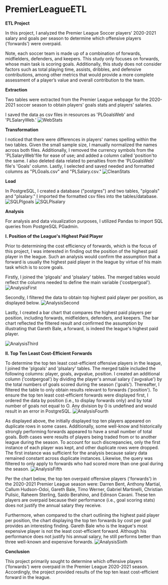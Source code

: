 # PremierLeagueETL
**ETL Project**

In this project, I analyzed the Premier League Soccer players’ 2020-2021 salary and goals per season to determine which offensive players ('forwards') were overpaid.

Note, each soccer team is made up of a combination of forwards, midfielders, defenders, and keepers. This study only focuses on forwards, whose main task is scoring goals. Additionally, this study does not consider factors such as total playing time, assists, dribbles, and defensive contributions, among other metrics that would provide a more complete assessment of a player’s value and overall contribution to the team.

**Extraction**

Two tables were extracted from the Premier League webpage for the 2020-2021 soccer season to obtain players' goals stats and players' salaries.

I saved the data as csv files in resources as 'PLGoalsWeb' and 'PLSalaryWeb.'
![WebStats](https://user-images.githubusercontent.com/89876905/132050317-1b9198d5-897c-4018-8c47-a384bf50c2c5.PNG)

**Transformation**

I noticed that there were differences in players' names spelling within the two tables. Given the small sample size, I manually normalized the names across both files. Additionally, I removed the currency symbols from the 'PLSalaryWeb'file for ease of use; and added a column called 'position'to the same. I also deleted data related to penalties from the 'PLGoalsWeb' file's 'Goals' column. Lastly, I selected and saved needed and formatted columns as "PLGoals.csv" and "PLSalary.csv."
![CleanStats](https://user-images.githubusercontent.com/89876905/132050443-2a12769b-bb50-4b16-a721-5a6952d7398f.PNG)

**Load**

In PostgreSQL, I created a database ("postgres") and two tables, "plgoals" and "plsalary." I imported the formatted csv files into the tables/database.
![SQLPlgoals](https://user-images.githubusercontent.com/89876905/132050599-09114b82-32e5-48ac-a369-178367bdba70.PNG)
![SQLPlsalary](https://user-images.githubusercontent.com/89876905/132050609-c02b0768-f05d-4504-8f13-d930a27c39a9.PNG)

**Analysis**

For analysis and data visualization purposes, I utilized Pandas to import SQL queries from PostgreSQL PGadmin.

**I. Position of the League's Highest Paid Player**

Prior to determining the cost efficiency of forwards, which is the focus of this project, I was interested in finding out the position of the highest paid player in the league. Such an analysis would confirm the assumption that a forward is usually the highest paid player in the league by virtue of his main task which is to score goals.

Firstly, I joined the 'plgoals' and 'plsalary' tables. The merged tables would reflect the columns needed to define the main variable ('costpergoal').
![AnalysisFirst](https://user-images.githubusercontent.com/89876905/132050774-28adfca7-05e8-468c-b5ca-94ba036342ad.PNG)

Secondly, I filtered the data to obtain top highest paid player per position, as displayed below.
![AnalysisSecond](https://user-images.githubusercontent.com/89876905/132050829-ff1aab39-8976-472a-a259-ec604b9059d0.PNG)

Lastly, I created a bar chart that compares the highest paid players per position, including forwards, midfielders, defenders, and keepers. The bar chart reflected the filtered result and confirmed the assumption by illustrating that Gareth Bale, a forward, is indeed the league's highest paid player.

![AnalysisThird](https://user-images.githubusercontent.com/89876905/132050890-a1c40fc8-a43c-4a50-a7ed-58932903ebee.PNG)

**II. Top Ten Least Cost-Efficient Forwards**

To determine the top ten least cost-efficient offensive players in the league, I joined the 'plgoals' and 'plsalary' tables. The merged table included the following columns: player, goals, avgvalue, position. I created an additional column ('costpergoal') by dividing the player's annual salary ('avgvalue') by the total numbers of goals scored during the season ('goals'). Thereafter, I filtered the table to only obtain results relevant to forwards ('position'). To ensure the top ten least cost-efficient forwards were displayed first, I ordered the data by position (i.e., to display forwards only) and by total number of goals not equal to O. Any division by 0 is undefined and would result in an error in PostgreSQL.
![AnalysisFourth](https://user-images.githubusercontent.com/89876905/132050982-c32fa48e-bb38-4515-81e7-9f8981b4d656.PNG)

As displayed above, the initially displayed top ten players appeared on duplicate rows in some cases. Additionally, some well-know and historically strongly performing forwards appeared to have a small number of total goals. Both cases were results of players being traded from or to another league during the season. To account for such discrepancies, only the first instance of each player was kept, and other duplicate rows were dropped. The first instance was sufficient for the analysis because salary data remained constant across duplicate instances. Likewise, the query was filtered to only apply to forwards who had scored more than one goal during the season.
![AnalysisFifth](https://user-images.githubusercontent.com/89876905/132051073-68db89c9-9fc2-4c03-aa95-1daeb1040f75.PNG)

Per the chart below, the top ten overpaid offensive players ('forwards') in the 2020-2021 Premier League season were: Darren Bent, Anthony Martial, Callum Hudson-Odoi, Gareth Bale, Timo Werner, Gabriel Martinelli, Christian Pulisic, Raheem Sterling, Saido Berahino, and Edinson Cavani. These ten players are overpaid because their performance (i.e., goal scoring stats) does not justify the annual salary they receive.

Furthermore, when compared to the chart outlining the highest paid player per position, the chart displaying the top ten forwards by cost per goal provides an interesting finding. Gareth Bale who is the league's most expensive player is not the least cost-efficient forward. Although his performance does not justify his annual salary, he still performs better than three well-known and expensive forwards.
![AnalysisSixth](https://user-images.githubusercontent.com/89876905/132051194-035f5c2d-94ba-466e-9749-19b59e007688.PNG)

**Conclusion**

This project primarily sought to determine which offensive players ('forwards') were overpaid in the Premier League 2020-2021 season. Accordingly, the project provided results of the top ten least cost-efficient forward in the league.
